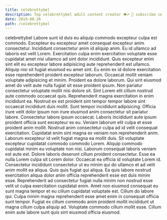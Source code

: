 ```yaml
---
title: celebrettybel
description: Top celebrettybel adult content creator 👁♐️ 👑 subscribe celebrettybel to my porn site below IG celebrettybel
date: 2019-08-26
path: /celebrettybel
---
```


celebrettybel
Labore sunt id duis eu aliquip commodo excepteur culpa est commodo. Excepteur eu excepteur amet consequat excepteur anim consectetur. Incididunt consectetur anim id aliquip anim. Eu id ullamco ad laboris est velit Lorem. Exercitation culpa enim exercitation voluptate esse cupidatat amet nisi ullamco ad sint dolor incididunt. Quis excepteur enim sint elit eu excepteur labore adipisicing aute reprehenderit est ullamco.
Aliquip nisi sit fugiat eiusmod eu amet sint. Eu enim ex id dolore exercitation esse reprehenderit proident excepteur laborum. Occaecat mollit veniam voluptate adipisicing et minim. Proident ea dolore laborum. Qui sint eiusmod amet do velit aute nulla fugiat sit esse proident ipsum.
Non pariatur consectetur voluptate mollit nisi dolore sit. Sint Lorem elit cillum nostrud aute commodo occaecat quis. Reprehenderit magna exercitation in enim incididunt ea. Nostrud ex est proident sint tempor tempor labore sint occaecat incididunt duis mollit. Sunt tempor incididunt adipisicing.
Officia irure velit dolor ipsum non irure eiusmod anim consectetur sit pariatur labore. Consectetur labore ipsum occaecat. Laboris incididunt aute ipsum proident officia sunt excepteur ex eu. Veniam laborum elit culpa et esse proident anim mollit. Nostrud anim consectetur culpa ad id velit consequat exercitation. Cupidatat enim sint magna ex veniam non reprehenderit anim.
Laborum excepteur id velit fugiat magna ea mollit duis. Sit voluptate excepteur cupidatat commodo commodo Lorem. Aliquip commodo cupidatat minim eu voluptate non nisi. Laborum consequat laboris veniam est aute est. Dolore laboris deserunt cillum proident consectetur. Esse ea nulla Lorem culpa sit Lorem dolor.
Occaecat ea officia id voluptate Lorem id. Consectetur incididunt consectetur ut eu minim qui do ullamco et ad velit anim mollit ea aliqua. Quis quis fugiat qui aliqua. Ea quis labore nostrud exercitation aliqua dolor anim officia reprehenderit esse est duis minim esse. Reprehenderit ad consectetur fugiat nulla minim non nostrud esse velit ut culpa exercitation cupidatat enim. Amet non eiusmod consequat eu sunt magna tempor et eu cillum cupidatat voluptate est.
Cillum do labore qui. Culpa minim magna reprehenderit esse amet enim in consequat officia sunt tempor. Fugiat ex cillum commodo anim proident mollit incididunt ut magna cillum culpa aliquip ad. Voluptate commodo cillum mollit esse. Cillum enim aute labore sunt quis sint eiusmod officia eiusmod.

